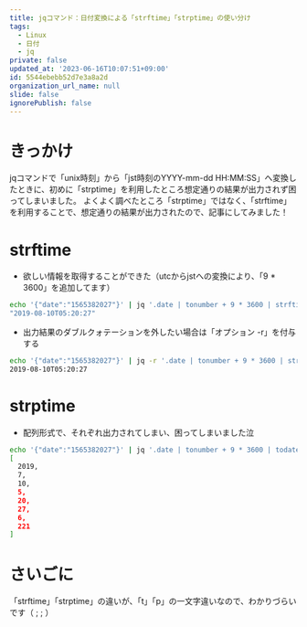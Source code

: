 ```yaml
---
title: jqコマンド：日付変換による「strftime」「strptime」の使い分け
tags:
  - Linux
  - 日付
  - jq
private: false
updated_at: '2023-06-16T10:07:51+09:00'
id: 5544ebebb52d7e3a8a2d
organization_url_name: null
slide: false
ignorePublish: false
---
```

# きっかけ
jqコマンドで「unix時刻」から「jst時刻のYYYY-mm-dd HH:MM:SS」へ変換したときに、初めに「strptime」を利用したところ想定通りの結果が出力されず困ってしまいました。
よくよく調べたところ「strptime」ではなく、「strftime」を利用することで、想定通りの結果が出力されたので、記事にしてみました！

# strftime
* 欲しい情報を取得することができた（utcからjstへの変換により、「9 * 3600」を追加してます）
```bash
echo '{"date":"1565382027"}' | jq '.date | tonumber + 9 * 3600 | strftime("%Y-%m-%dT%H:%M:%S")'
"2019-08-10T05:20:27"
```

* 出力結果のダブルクォテーションを外したい場合は「オプション -r」を付与する
```bash
echo '{"date":"1565382027"}' | jq -r '.date | tonumber + 9 * 3600 | strftime("%Y-%m-%dT%H:%M:%S")'
2019-08-10T05:20:27
```

# strptime
* 配列形式で、それぞれ出力されてしまい、困ってしまいました泣
```bash
echo '{"date":"1565382027"}' | jq '.date | tonumber + 9 * 3600 | todate | strptime("%Y-%m-%dT%H:%M:%SZ")'
[
  2019,
  7,
  10,
  5,
  20,
  27,
  6,
  221
]
```

# さいごに
「strftime」「strptime」の違いが、「t」「p」の一文字違いなので、わかりづらいです（ ;  ; ）
